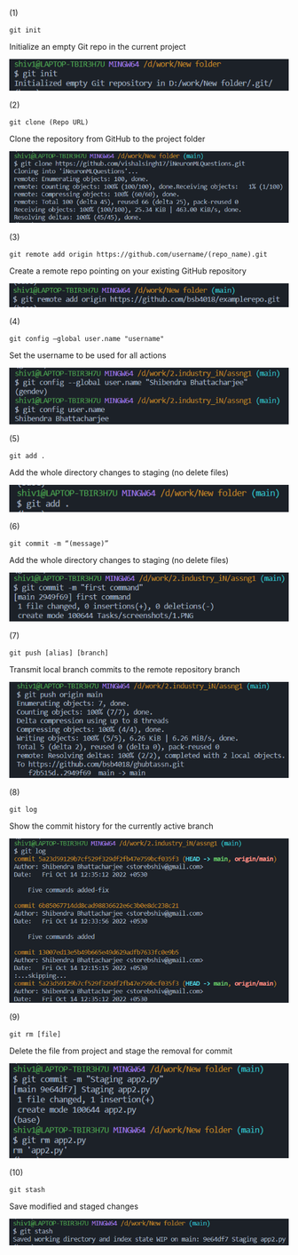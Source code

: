 
(1)
```
git init
```
Initialize an empty Git repo in the current project

![image](https://github.com/bsb4018/ghubtassn/blob/main/Tasks/screenshots/1.PNG)


(2)
```
git clone (Repo URL)
```
Clone the repository from GitHub to the project folder

![image](https://github.com/bsb4018/ghubtassn/blob/main/Tasks/screenshots/2.png)


(3)
```
git remote add origin https://github.com/username/(repo_name).git
```
Create a remote repo pointing on your existing GitHub repository

![image](https://github.com/bsb4018/ghubtassn/blob/main/Tasks/screenshots/3.PNG)


(4)
```
git config –global user.name "username"
```
Set the username to be used for all actions

![image](https://github.com/bsb4018/ghubtassn/blob/main/Tasks/screenshots/4.PNG)


(5)
```
git add .
```
Add the whole directory changes to staging (no delete files)

![image](https://github.com/bsb4018/ghubtassn/blob/main/Tasks/screenshots/5.PNG)


(6)
```
git commit -m “(message)”
```
Add the whole directory changes to staging (no delete files)

![image](https://github.com/bsb4018/ghubtassn/blob/main/Tasks/screenshots/6.PNG)


(7)
```
git push [alias] [branch]
```
Transmit local branch commits to the remote repository branch

![image](https://github.com/bsb4018/ghubtassn/blob/main/Tasks/screenshots/7.PNG)


(8)
```
git log
```
Show the commit history for the currently active branch

![image](https://github.com/bsb4018/ghubtassn/blob/main/Tasks/screenshots/8.PNG)


(9)
```
git rm [file]
```
Delete the file from project and stage the removal for commit

![image](https://github.com/bsb4018/ghubtassn/blob/main/Tasks/screenshots/9.PNG)


(10)
```
git stash
```
Save modified and staged changes

![image](https://github.com/bsb4018/ghubtassn/blob/main/Tasks/screenshots/10.PNG)

